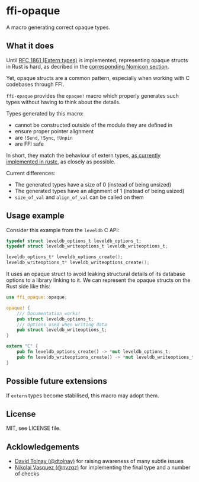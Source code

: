 # ffi-opaque

A macro generating correct opaque types.

## What it does

Until [RFC 1861 (Extern types)](https://github.com/rust-lang/rfcs/blob/master/text/1861-extern-types.md) is implemented, representing opaque structs in Rust is hard, as decribed in the [corresponding Nomicon section](https://doc.rust-lang.org/nomicon/ffi.html#representing-opaque-structs).

Yet, opaque structs are a common pattern, especially when working with C codebases through FFI.

`ffi-opaque` provides the `opaque!` macro which properly generates such types without having to think about the details.

Types generated by this macro:
* cannot be constructed outside of the module they are defined in
* ensure proper pointer alignment
* are `!Send`, `!Sync`, `!Unpin`
* are FFI safe

In short, they match the behaviour of extern types, [as currently implemented in rustc](https://github.com/rust-lang/rust/pull/44295#issue-139057745), as closely as possible.

Current differences:
* The generated types have a size of 0 (instead of being unsized)
* The generated types have an alignment of 1 (instead of being usized)
* `size_of_val` and `align_of_val` can be called on them

## Usage example

Consider this example from the `leveldb` C API:

```c
typedef struct leveldb_options_t leveldb_options_t;
typedef struct leveldb_writeoptions_t leveldb_writeoptions_t;

leveldb_options_t* leveldb_options_create();
leveldb_writeoptions_t* leveldb_writeoptions_create();
```

It uses an opaque struct to avoid leaking structural details of its database options to a library linking to it. We can represent the opaque structs on the Rust side like this:

```rust
use ffi_opaque::opaque;

opaque! {
    /// Documentation works!
    pub struct leveldb_options_t;
    /// Options used when writing data
    pub struct leveldb_writeoptions_t;
}

extern "C" {
    pub fn leveldb_options_create() -> *mut leveldb_options_t;
    pub fn leveldb_writeoptions_create() -> *mut leveldb_writeoptions_t;
}
```

## Possible future extensions

If `extern` types become stabilised, this macro may adopt them.

## License

MIT, see LICENSE file.

## Acklowledgements

* [David Tolnay (@dtolnay)](https://github.com/dtolnay) for raising awareness of many subtle issues
* [Nikolai Vasquez (@nvzqz)](https://github.com/nvzqz) for implementing the final type and a number of checks